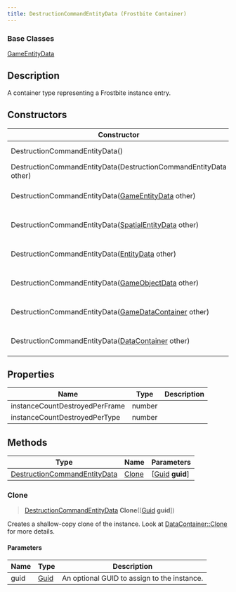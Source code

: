 ```yaml
---
title: DestructionCommandEntityData (Frostbite Container)
---
```

### Base Classes

[GameEntityData](GameEntityData)

## Description

A container type representing a Frostbite instance entry.

## Constructors

| Constructor                                                                             | Description                                                                                                                                     |
| --------------------------------------------------------------------------------------- | ----------------------------------------------------------------------------------------------------------------------------------------------- |
| DestructionCommandEntityData()                                                          | Create a new instance of this container type.                                                                                                   |
| DestructionCommandEntityData(DestructionCommandEntityData other)                        | Create a reference copy of an instance of the same type.                                                                                        |
| DestructionCommandEntityData([GameEntityData](GameEntityData) other)                    | Upcast an instance of type [GameEntityData](GameEntityData) to [DestructionCommandEntityData](DestructionCommandEntityData).                    |
| DestructionCommandEntityData([SpatialEntityData](SpatialEntityData) other)              | Upcast an instance of type [SpatialEntityData](SpatialEntityData) to [DestructionCommandEntityData](DestructionCommandEntityData).              |
| DestructionCommandEntityData([EntityData](EntityData) other)                            | Upcast an instance of type [EntityData](EntityData) to [DestructionCommandEntityData](DestructionCommandEntityData).                            |
| DestructionCommandEntityData([GameObjectData](GameObjectData) other)                    | Upcast an instance of type [GameObjectData](GameObjectData) to [DestructionCommandEntityData](DestructionCommandEntityData).                    |
| DestructionCommandEntityData([GameDataContainer](GameDataContainer) other)              | Upcast an instance of type [GameDataContainer](GameDataContainer) to [DestructionCommandEntityData](DestructionCommandEntityData).              |
| DestructionCommandEntityData([DataContainer](/vext/ref/cls/shr/datacontainer) other) | Upcast an instance of type [DataContainer](/vext/ref/cls/shr/datacontainer) to [DestructionCommandEntityData](DestructionCommandEntityData). |

## Properties

| Name                           | Type   | Description |
| ------------------------------ | ------ | ----------- |
| instanceCountDestroyedPerFrame | number |             |
| instanceCountDestroyedPerType  | number |             |

## Methods

| Type                                                         | Name            | Parameters                                     |
| ------------------------------------------------------------ | --------------- | ---------------------------------------------- |
| [DestructionCommandEntityData](DestructionCommandEntityData) | [Clone](#clone) | \[[Guid](/vext/ref/cls/shr/guid) **guid**\] |

### Clone

> [DestructionCommandEntityData](DestructionCommandEntityData) **Clone**(\[[Guid](/vext/ref/cls/shr/guid) **guid**\])

Creates a shallow-copy clone of the instance. Look at [DataContainer::Clone](/vext/ref/cls/shr/datacontainer#clone) for more details.

#### Parameters

| Name | Type         | Description                                 |
| ---- | ------------ | ------------------------------------------- |
| guid | [Guid](Guid) | An optional GUID to assign to the instance. |
